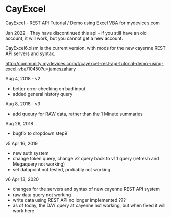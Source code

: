 # CayExcel
CayExcel - REST API Tutorial / Demo using Excel VBA for mydevices.com

Jan 2022 - They have discontinued this api - if you still have an old account, it will work, but you cannot get a new account.

CayExcel6.xlsm is the current version, with mods for the new cayenne REST API servers and syntax.

http://community.mydevices.com/t/cayexcel-rest-api-tutorial-demo-using-excel-vba/10450?u=jameszahary

Aug 4, 2018 - v2
 - better error checking on bad input
 - added general history query
 
Aug 8, 2018 - v3
- add queury for RAW data, rather than the 1 Minute summaries

Aug 26, 2018
- bugfix to dropdown step9

v5 Apr 16, 2019 
- new auth system
- change token query, change v2 query back to v1.1 query (refresh and Megaquery not working)
- set datapoint not tested, probably not working

v6 Apr 13, 2020
- changes for the servers and syntax of new cayenne REST API system
- raw data query not working
- write data using REST API no longer implemented ???
- as of today, the DAY query at cayenne not working, but when fixed it will work here
